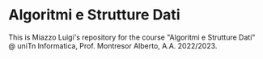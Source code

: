 # Algoritmi e Strutture Dati

This is Miazzo Luigi's repository for the course "Algoritmi e Strutture Dati" @ uniTn Informatica, Prof. Montresor Alberto, A.A. 2022/2023.
